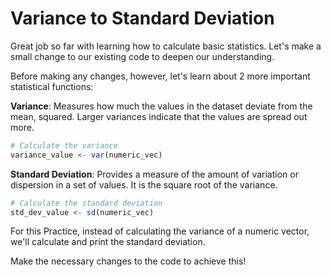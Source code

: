 # Variance to Standard Deviation

Great job so far with learning how to calculate basic statistics. Let's make a small change to our existing code to deepen our understanding.

Before making any changes, however, let's learn about 2 more important statistical functions:

**Variance**: Measures how much the values in the dataset deviate from the mean, squared. Larger variances indicate that the values are spread out more.

```R
# Calculate the variance
variance_value <- var(numeric_vec)
```

**Standard Deviation**: Provides a measure of the amount of variation or dispersion in a set of values. It is the square root of the variance.

```R
# Calculate the standard deviation
std_dev_value <- sd(numeric_vec)
```

For this Practice, instead of calculating the variance of a numeric vector, we'll calculate and print the standard deviation.

Make the necessary changes to the code to achieve this!
